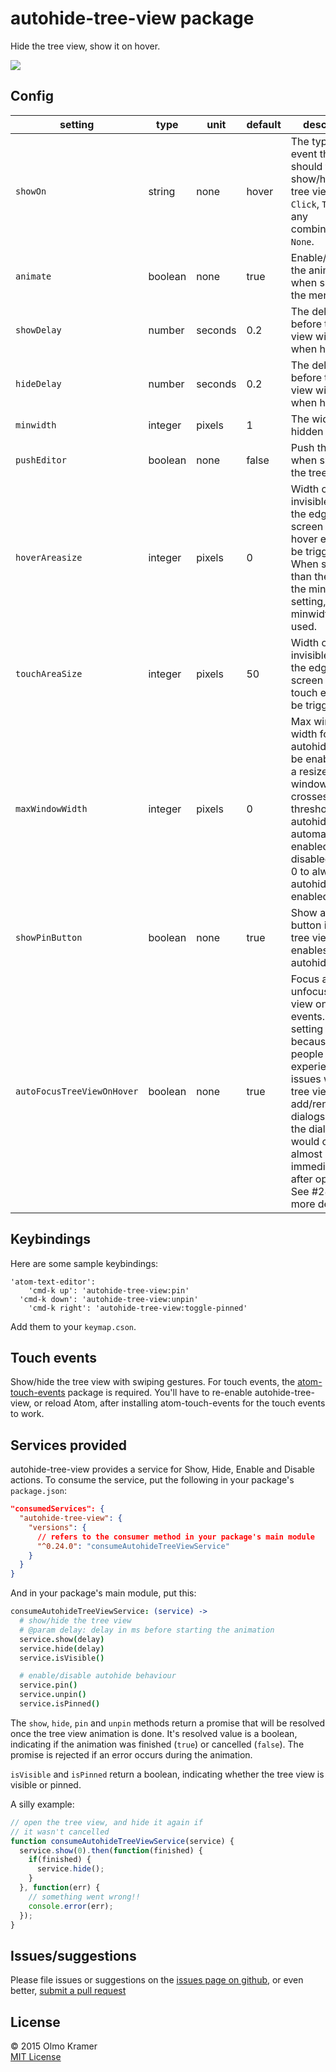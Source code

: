 # autohide-tree-view package

Hide the tree view, show it on hover.

![](https://raw.githubusercontent.com/olmokramer/atom-autohide-tree-view/master/screencast.gif)

## Config

| setting | type | unit | default | description |
| --- | --- | --- | --- | --- |
| `showOn` | string | none | hover | The type of event that should trigger show/hide of the tree view. `Hover`, `Click`, `Touch` (or any combination) or `None`. |
| `animate` | boolean | none | true | Enable/disable the animation when showing the menu |
| `showDelay` | number | seconds | 0.2 | The delay before the tree view will show when hovered |
| `hideDelay` | number | seconds | 0.2 | The delay before the tree view will hide when hovered |
| `minwidth` | integer | pixels | 1 | The width of the hidden tree view |
| `pushEditor` | boolean | none | false | Push the editor when showing the tree view |
| `hoverAreasize` | integer | pixels | 0 | Width of an invisible area at the edge of the screen where hover events will be triggered. When smaller than the value of the minwidth setting, minwidth will be used. |
| `touchAreaSize` | integer | pixels | 50 | Width of an invisible area at the edge of the screen where touch events will be triggered. |
| `maxWindowWidth` | integer | pixels | 0 | Max window width for which autohide should be enabled. If on a resize the window width crosses this threshold, autohide will automatically be enabled or disabled. Set to 0 to always have autohide enabled. |
| `showPinButton` | boolean | none | true | Show a pin button in the tree view that enables/disables autohide. |
| `autoFocusTreeViewOnHover` | boolean | none | true | Focus and unfocus the tree view on hover events. This setting exists because some people were experiencing issues with the tree view's add/rename dialogs where the dialogs would close almost immediately after opening. See #28 for more details. |

## Keybindings

Here are some sample keybindings:
```
'atom-text-editor':
	'cmd-k up': 'autohide-tree-view:pin'
  'cmd-k down': 'autohide-tree-view:unpin'
	'cmd-k right': 'autohide-tree-view:toggle-pinned'
```
Add them to your `keymap.cson`.

## Touch events

Show/hide the tree view with swiping gestures. For touch events, the [atom-touch-events](https://atom.io/packages/atom-touch-events) package is required. You'll have to re-enable autohide-tree-view, or reload Atom, after installing atom-touch-events for the touch events to work.

## Services provided

autohide-tree-view provides a service for Show, Hide, Enable and Disable actions. To consume the service, put the following in your package's `package.json`:

```json
"consumedServices": {
  "autohide-tree-view": {
    "versions": {
      // refers to the consumer method in your package's main module
      "^0.24.0": "consumeAutohideTreeViewService"
    }
  }
}
```

And in your package's main module, put this:

```coffee
consumeAutohideTreeViewService: (service) ->
  # show/hide the tree view
  # @param delay: delay in ms before starting the animation
  service.show(delay)
  service.hide(delay)
  service.isVisible()

  # enable/disable autohide behaviour
  service.pin()
  service.unpin()
  service.isPinned()
```

The `show`, `hide`, `pin` and `unpin` methods return a promise that will be resolved once the tree view animation is done. It's resolved value is a boolean, indicating if the animation was finished (`true`) or cancelled (`false`). The promise is rejected if an error occurs during the animation.

`isVisible` and `isPinned` return a boolean, indicating whether the tree view is visible or pinned.

A silly example:

```js
// open the tree view, and hide it again if
// it wasn't cancelled
function consumeAutohideTreeViewService(service) {
  service.show(0).then(function(finished) {
    if(finished) {
      service.hide();
    }
  }, function(err) {
    // something went wrong!!
    console.error(err);
  });
}
```

## Issues/suggestions

Please file issues or suggestions on the [issues page on github](https://github.com/olmokramer/atom-autohide-tree-view/issues/new), or even better, [submit a pull request](https://github.com/olmokramer/atom-autohide-tree-view/pulls)

## License

&copy; 2015 Olmo Kramer <br> [MIT License](LICENSE.md)
